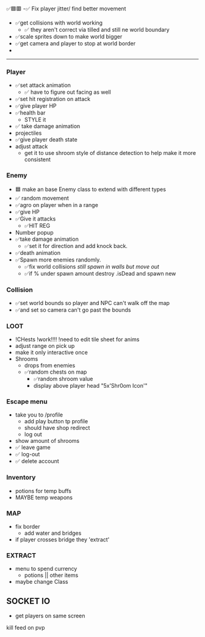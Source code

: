 ✅🟦🟥
-✅ Fix player jitter/ find better movement 
- ✅get collisions with world working
	- ✅ they aren't correct via tilled and still ne world boundary 
- ✅scale sprites down to make world bigger
- ✅get camera and player to stop at world border
- 
---



### Player
- ✅set attack animation
	- ✅ have to figure out facing as well
- ✅set hit registration on attack
- ✅give player HP
- ✅health bar
  - STYLE it
- ✅ take damage animation
- projectiles
- ✅give player death state
- adjust attack
  - get it to use shroom style of distance detection to help make it more consistent

### Enemy
- 🟦 make an base Enemy class to extend with different types
- ✅ random movement
- ✅agro on player when in a range 
- ✅give HP
- ✅Give it attacks
	- ✅HIT REG
- Number popup 
- ✅take damage animation
	- ✅set it for direction and add knock back.
- ✅death animation
- ✅Spawn more enemies randomly. 
	- ✅fix world collisions *still spawn in walls but move out*
	- ✅if % under spawn amount destroy .isDead and spawn new

### Collision
- ✅set world bounds so player and NPC can't walk off the map 
- ✅and set so camera can't go past the bounds

### LOOT
- !CHests !work!!!! !need to edit tile sheet for anims
- adjust range on pick up
- make it only interactive once 
- Shrooms
	- drops from enemies
	- ✅random chests on map
		- ✅random shroom value
		- display above player head "5x'Shr0om Icon'"

### Escape menu
- take you to /profile
  - add play button tp profile 
  - should have shop redirect
  - log out
-  show amount of shrooms
- ✅ leave game
- ✅ log-out
- ✅ delete account

### Inventory
- potions for temp buffs
- MAYBE temp weapons

### MAP
- fix border 
	- add water and bridges
- if player crosses bridge they 'extract'

### EXTRACT
- menu to spend currency 
	- potions || other items
- maybe change Class

## SOCKET IO
- get players on same screen 




kill feed on pvp